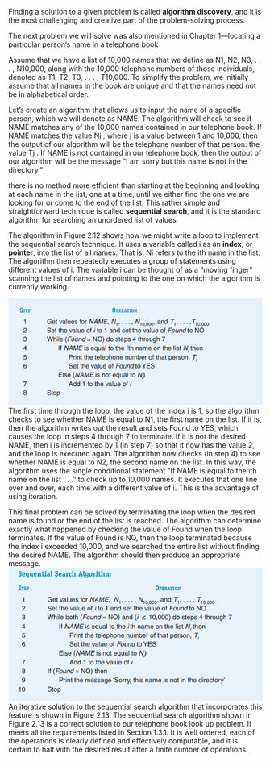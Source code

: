 Finding a solution to a given problem is called **algorithm discovery**, and it is the most challenging and creative part of the problem-solving process.

The next problem we will solve was also mentioned in Chapter 1—locating a particular person’s name in a telephone book

Assume that we have a list of 10,000 names that we define as N1, N2, N3, . . . , N10,000, along with the 10,000 telephone numbers of those individuals, denoted as T1, T2, T3, . . . , T10,000. To simplify the problem, we initially assume that all names in the book are unique and that the names need not be in alphabetical order. 

Let’s create an algorithm that allows us to input the name of a specific person, which we will denote as NAME. The algorithm will check to see if NAME matches any of the 10,000 names contained in our telephone book. If NAME matches the value Nj , where j is a value between 1 and 10,000, then the output of our algorithm will be the telephone number of that person: the value Tj . If NAME is not contained in our telephone book, then the output of our algorithm will be the message “I am sorry but this name is not in the directory.”

there is no method more efficient than starting at the beginning and looking at each name in the list, one at a time, until we either find the one we are looking for or come to the end of the list. This rather simple and straightforward technique is called **sequential search**, and it is the standard algorithm for searching an unordered list of values

The algorithm in Figure 2.12 shows how we might write a loop to implement the sequential search technique. It uses a variable called i as an **index**, or **pointer**, into the list of all names. That is, Ni refers to the ith name in the list. The algorithm then repeatedly executes a group of statements using different values of i. The variable i can be thought of as a “moving finger” scanning the list of names and pointing to the one on which the algorithm is currently working.

![](CPS%20101/Documents/Images/Example%202/looking1.png)
The first time through the loop, the value of the index i is 1, so the algorithm checks to see whether NAME is equal to N1, the first name on the list. If it is, then the algorithm writes out the result and sets Found to YES, which causes the loop in steps 4 through 7 to terminate. If it is not the desired NAME, then i is incremented by 1 (in step 7) so that it now has the value 2, and the loop is executed again. The algorithm now checks (in step 4) to see whether NAME is equal to N2, the second name on the list. In this way, the algorithm uses the single conditional statement “If NAME is equal to the ith name on the list . . .” to check up to 10,000 names. It executes that one line over and over, each time with a different value of i. This is the advantage of using iteration.

This final problem can be solved by terminating the loop when the desired name is found or the end of the list is reached. The algorithm can determine exactly what happened by checking the value of Found when the loop terminates. If the value of Found is NO, then the loop terminated because the index i exceeded 10,000, and we searched the entire list without finding the desired NAME. The algorithm should then produce an appropriate message.
![](CPS%20101/Documents/Images/Example%202/looking.png)
An iterative solution to the sequential search algorithm that incorporates this feature is shown in Figure 2.13. The sequential search algorithm shown in Figure 2.13 is a correct solution to our telephone book look up problem. It meets all the requirements listed in Section 1.3.1: It is well ordered, each of the operations is clearly defined and effectively computable, and it is certain to halt with the desired result after a finite number of operations.